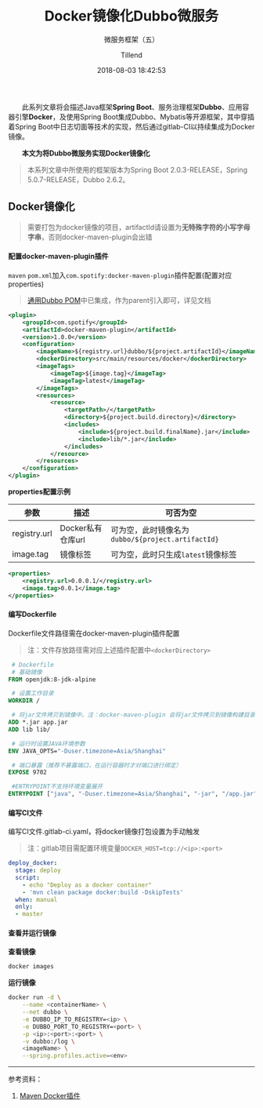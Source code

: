 ﻿---
layout:     post
title:      "Docker镜像化Dubbo微服务"
subtitle:   "微服务框架（五）"
date:       2018-08-03 18:42:53
author:     "Tillend"
catalog:      true
header-img: "img/post-bg-alitrip.jpg"
tags:
    - Docker
    - Dubbo
    
---

　　此系列文章将会描述Java框架**Spring Boot**、服务治理框架**Dubbo**、应用容器引擎**Docker**，及使用Spring Boot集成Dubbo、Mybatis等开源框架，其中穿插着Spring Boot中日志切面等技术的实现，然后通过gitlab-CI以持续集成为Docker镜像。

　　**本文为将Dubbo微服务实现Docker镜像化**

> 本系列文章中所使用的框架版本为Spring Boot 2.0.3-RELEASE，Spring 5.0.7-RELEASE，Dubbo 2.6.2。


## Docker镜像化

> 需要打包为docker镜像的项目，artifactId请设置为**无特殊字符的小写字母字串**，否则docker-maven-plugin会出错

#### 配置docker-maven-plugin插件

`maven` `pom.xml`加入`com.spotify:docker-maven-plugin`插件配置(配置对应properties)

> [通用Dubbo POM]()中已集成，作为parent引入即可，详见文档

```xml
<plugin>
	<groupId>com.spotify</groupId>
	<artifactId>docker-maven-plugin</artifactId>
	<version>1.0.0</version>
	<configuration>
		<imageName>${registry.url}dubbo/${project.artifactId}</imageName>
		<dockerDirectory>src/main/resources/docker</dockerDirectory>
		<imageTags>
			<imageTag>${image.tag}</imageTag>
			<imageTag>latest</imageTag>
		</imageTags>
		<resources>
			<resource>
				<targetPath>/</targetPath>
				<directory>${project.build.directory}</directory>
				<includes>
					<include>${project.build.finalName}.jar</include>
					<include>lib/*.jar</include>
				</includes>
			</resource>
		</resources>
	</configuration>
</plugin>
```

**properties配置示例**

| 参数  | 描述    | 可否为空      |
|---|---|---|
| registry.url |Docker私有仓库url |可为空，此时镜像名为`dubbo/${project.artifactId}` |
| image.tag |镜像标签 | 可为空，此时只生成`latest`镜像标签   |

```xml
<properties>
	<registry.url>0.0.0.1/</registry.url>
	<image.tag>0.0.1</image.tag>
</properties>
```

#### 编写Dockerfile

Dockerfile文件路径需在docker-maven-plugin插件配置

> 注：文件存放路径需对应上述插件配置中``<dockerDirectory>``

```Dockerfile
 # Dockerfile
 # 基础镜像
FROM openjdk:8-jdk-alpine

 # 设置工作目录
WORKDIR /

 # 将jar文件拷贝到镜像中。注：docker-maven-plugin 会将jar文件拷贝到镜像构建目录中
ADD *.jar app.jar
ADD lib lib/

 # 运行时设置JAVA环境参数
ENV JAVA_OPTS="-Duser.timezone=Asia/Shanghai"

 # 端口暴露（推荐不暴露端口，在运行容器时才对端口进行绑定）
EXPOSE 9702

 #ENTRYPOINT不支持环境变量展开
ENTRYPOINT ["java", "-Duser.timezone=Asia/Shanghai", "-jar", "/app.jar"]
```

#### 编写CI文件

编写CI文件.gitlab-ci.yaml，将docker镜像打包设置为手动触发

> 注：gitlab项目需配置环境变量``DOCKER_HOST=tcp://<ip>:<port>``

```yaml
deploy_docker:
  stage: deploy
  script:
    - echo "Deploy as a docker container"
    - 'mvn clean package docker:build -DskipTests'
  when: manual
  only:
  - master
```

#### 查看并运行镜像

**查看镜像**

```bash
docker images
```

**运行镜像**

```bash
docker run -d \
	--name <containerName> \
	--net dubbo \
	-e DUBBO_IP_TO_REGISTRY=<ip> \
	-e DUBBO_PORT_TO_REGISTRY=<port> \
	-p <ip>:<port>:<port> \
	-v dubbo:/log \
	<imageName> \
	--spring.profiles.active=<env>
```

---
参考资料：
 1. [Maven Docker插件](https://github.com/spotify/docker-maven-plugin)
